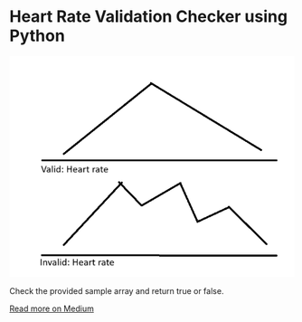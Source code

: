 # Heart Rate Validation Checker using Python

![Heart Rate Image](./heart_rate.png)

Check the provided sample array and return true or false. 

[Read more on Medium]([https://medium.com/your-article-link](https://medium.com/@shohagcsediu/heart-rate-validation-problem-solved-59336d44bd3c))

